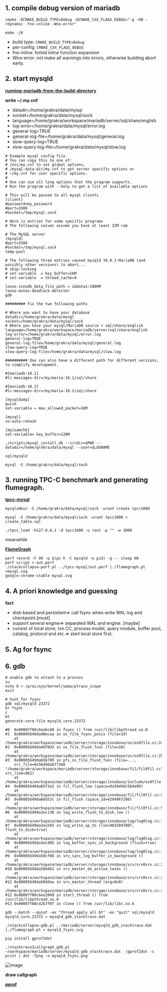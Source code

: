 
## 1. compile debug version of mariadb

```
cmake -DCMAKE_BUILD_TYPE=Debug -DCMAKE_CXX_FLAGS_DEBUG="-g -O0 -rdynamic -fno-inline -Wno-error"

make -j8
```

- build type: `CMAKE_BUILD_TYPE=Debug`
- per-config: `CMAKE_CXX_FLAGS_DEBUG`
- fno-inline: forbid inline function expansion
- Wno-error: not make all warnings into errors, otherwise building abort early.


## 2. start mysqld

[**running-mariadb-from-the-build-directory**](https://mariadb.com/kb/en/library/running-mariadb-from-the-build-directory/)

**write ~/.my.cnf**

- datadir=/home/grakra/data/mysql
- socket=/home/grakra/data/mysql/sock
- language=/home/grakra/workspace/mariadb/server/sql/share/english
- log-error=/home/grakra/data/mysql/error.log
- general-log=TRUE
- general-log-file=/home/grakra/data/mysql/general.log
- slow-query-log=TRUE
- slow-query-log-file=/home/grakra/data/mysql/slow.log

```
# Example mysql config file.
# You can copy this to one of:
# /etc/my.cnf to set global options,
# /mysql-data-dir/my.cnf to get server specific options or
# ~/my.cnf for user specific options.
# 
# One can use all long options that the program supports.
# Run the program with --help to get a list of available options

# This will be passed to all mysql clients
[client]
#password=my_password
#port=3306
#socket=/tmp/mysql.sock

# Here is entries for some specific programs
# The following values assume you have at least 32M ram

# The MySQL server
[mysqld]
#port=3306
#socket=/tmp/mysql.sock
temp-pool

# The following three entries caused mysqld 10.0.1-MariaDB (and possibly other versions) to abort...
# skip-locking
# set-variable  = key_buffer=16M
# set-variable  = thread_cache=4

loose-innodb_data_file_path = ibdata1:1000M
loose-mutex-deadlock-detector
gdb

######### Fix the two following paths

# Where you want to have your database
datadir=/home/grakra/data/mysql
socket=/home/grakra/data/mysql/sock
# Where you have your mysql/MariaDB source + sql/share/english
language=/home/grakra/workspace/mariadb/server/sql/share/english
log-error=/home/grakra/data/mysql/error.log
general-log=TRUE
general-log-file=/home/grakra/data/mysql/general.log
slow-query-log=TRUE
slow-query-log-file=/home/grakra/data/mysql/slow.log

########## One can also have a different path for different versions, to simplify development.

#[mariadb-10.1]
#lc-messages-dir=/my/maria-10.1/sql/share

#[mariadb-10.2]
#lc-messages-dir=/my/maria-10.2/sql/share

[mysqldump]
quick
set-variable = max_allowed_packet=16M

[mysql]
no-auto-rehash

[myisamchk]
set-variable= key_buffer=128M
```

```
./scripts/mysql_install_db --srcdir=$PWD --datadir=/home/grakra/data/mysql --user=$LOGNAME

sql/mysqld

mysql -S /home/grakra/data/mysql/sock
```
## 3. running TPC-C benchmark and generating flumegraph.

[**tpcc-mysql**](https://github.com/Percona-Lab/tpcc-mysql)

```
mysqladmin -S /home/grakra/data/mysql/sock -uroot create tpcc1000

mysql -S /home/grakra/data/mysql/sock -uroot tpcc1000 < create_table.sql

./tpcc_load -h127.0.0.1 -d tpcc1000 -u root -p "" -w 1000
```

meanwhile

[**FlameGraph**](https://github.com/brendangregg/FlameGraph)

```
perf record -F 99 -p $(ps h -C mysqld -o pid) -g -- sleep 60
perf script > out.perf
./stackcollapse-perf.pl ../tpcc-mysql/out.perf |./flamegraph.pl >mysql.svg
google-chrome-stable mysql.svg
```

## 4. A priori knowledge and guessing

**fact**
- disk-based and persistent=> call fsync when write WAL log and checkpoint.[must]
- support several engine=> separated WAL and engine. [maybe]
- consist of local store, txn CC, process model, query module, buffer pool, catalog, protocol and etc.=> start local store first.

## 5. Ag for fsync

## 6. gdb

```
# enable gdb to attach to a process
su
echo 0 > /proc/sys/kernel/yama/ptrace_scope
exit

# hunt for fsync
gdb sql/mysqld 23372
br fsync
c
bt
generate-core-file mysqld_core.23372
```
```
#0  0x00007f80c6eebc60 in fsync () from /usr/lib/libpthread.so.0
#1  0x00005649da40ecaa in os_file_fsync_posix (file=10)
    at /home/grakra/workspace/mariadb/server/storage/innobase/os/os0file.cc:2426
#2  0x00005649da40f0d3 in os_file_flush_func (file=10)
    at /home/grakra/workspace/mariadb/server/storage/innobase/os/os0file.cc:2542
#3  0x00005649da65b789 in pfs_os_file_flush_func (file=..., 
    src_file=0x5649dab77360 "/home/grakra/workspace/mariadb/server/storage/innobase/fil/fil0fil.cc", src_line=962)
    at /home/grakra/workspace/mariadb/server/storage/innobase/include/os0file.ic:496
#4  0x00005649da65f2e2 in fil_flush_low (space=0x5649dc5b4e90)
    at /home/grakra/workspace/mariadb/server/storage/innobase/fil/fil0fil.cc:962
#5  0x00005649da66d53c in fil_flush (space_id=4294967280)
    at /home/grakra/workspace/mariadb/server/storage/innobase/fil/fil0fil.cc:5528
#6  0x00005649da3ec138 in log_write_flush_to_disk_low ()
    at /home/grakra/workspace/mariadb/server/storage/innobase/log/log0log.cc:1063
#7  0x00005649da3ecb92 in log_write_up_to (lsn=9832047807, flush_to_disk=true)
    at /home/grakra/workspace/mariadb/server/storage/innobase/log/log0log.cc:1291
#8  0x00005649da3ecd05 in log_buffer_sync_in_background (flush=true)
    at /home/grakra/workspace/mariadb/server/storage/innobase/log/log0log.cc:1337
#9  0x00005649da50cf66 in srv_sync_log_buffer_in_background ()
    at /home/grakra/workspace/mariadb/server/storage/innobase/srv/srv0srv.cc:2127
#10 0x00005649da50d4b1 in srv_master_do_active_tasks ()
    at /home/grakra/workspace/mariadb/server/storage/innobase/srv/srv0srv.cc:2300
#11 0x00005649da50ddea in srv_master_thread (arg=0x0)
    at /home/grakra/workspace/mariadb/server/storage/innobase/srv/srv0srv.cc:2511
#12 0x00007f80c6ee2049 in start_thread () from /usr/lib/libpthread.so.0
#13 0x00007f80c42b7f0f in clone () from /usr/lib/libc.so.6
```

```
gdb --batch --quiet -ex "thread apply all bt" -ex "quit" sql/mysqld mysqld_core.23372 > mysqld_gdb_stacktrace.dat
```

```
./stackcollapse-gdb.pl ../mariadb/server/mysqld_gdb_stacktrace.dat |./flamegraph.pl > mysqld_fsync.svg
```

```
pip install gprof2dot
```

```
./stacktrace2callgraph_gdb.pl ~/workspace/mariadb/server/mysqld_gdb_stacktrace.dat  |gprof2dot -c print | dot -Tpng -o mysqld_fsync.png
```


![image](mysqld_fsync.png)

**draw callgraph**

[**pprof**](https://github.com/google/pprof)

